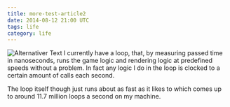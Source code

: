 ```yaml
---
title: more-test-article2
date: 2014-08-12 21:00 UTC
tags: life
category: life
---
```


<span class="image">![Alternativer Text](/images/tree.jpeg)</span>
I currently have a loop, that, by measuring passed time in nanoseconds, runs the game logic and rendering logic at predefined speeds without a problem. In fact any logic I do in the loop is clocked to a certain amount of calls each second.

The loop itself though just runs about as fast as it likes to which comes up to around 11.7 million loops a second on my machine.
